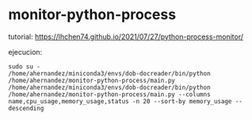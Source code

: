 # monitor-python-process
tutorial: 
https://lhchen74.github.io/2021/07/27/python-process-monitor/


ejecucion:
```
sudo su -
/home/ahernandez/miniconda3/envs/dob-docreader/bin/python /home/ahernandez/monitor-python-process/main.py
/home/ahernandez/miniconda3/envs/dob-docreader/bin/python /home/ahernandez/monitor-python-process/main.py --columns name,cpu_usage,memory_usage,status -n 20 --sort-by memory_usage --descending
```
